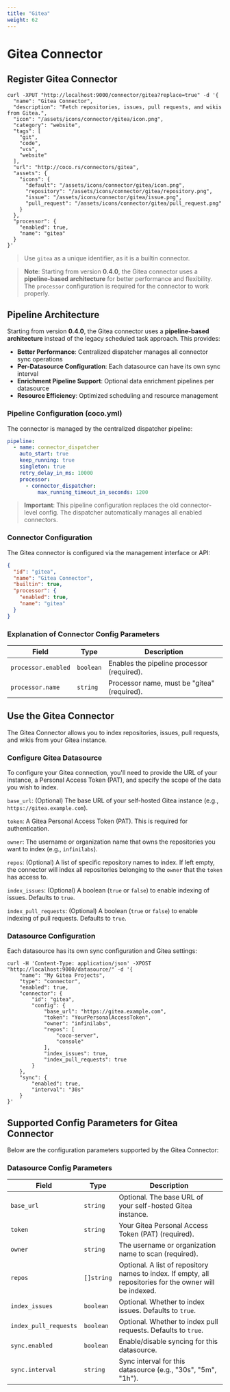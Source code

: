 ```yaml
---
title: "Gitea"
weight: 62
---
```

# Gitea Connector

## Register Gitea Connector

```shell
curl -XPUT "http://localhost:9000/connector/gitea?replace=true" -d '{
  "name": "Gitea Connector",
  "description": "Fetch repositories, issues, pull requests, and wikis from Gitea.",
  "icon": "/assets/icons/connector/gitea/icon.png",
  "category": "website",
  "tags": [
    "git",
    "code",
    "vcs",
    "website"
  ],
  "url": "http://coco.rs/connectors/gitea",
  "assets": {
    "icons": {
      "default": "/assets/icons/connector/gitea/icon.png",
      "repository": "/assets/icons/connector/gitea/repository.png",
      "issue": "/assets/icons/connector/gitea/issue.png",
      "pull_request": "/assets/icons/connector/gitea/pull_request.png"
    }
  },
  "processor": {
    "enabled": true,
    "name": "gitea"
  }
}'
```

> Use `gitea` as a unique identifier, as it is a builtin connector.

> **Note**: Starting from version **0.4.0**, the Gitea connector uses a **pipeline-based architecture** for better performance and flexibility. The `processor` configuration is required for the connector to work properly.

## Pipeline Architecture

Starting from version **0.4.0**, the Gitea connector uses a **pipeline-based architecture** instead of the legacy scheduled task approach. This provides:

- **Better Performance**: Centralized dispatcher manages all connector sync operations
- **Per-Datasource Configuration**: Each datasource can have its own sync interval
- **Enrichment Pipeline Support**: Optional data enrichment pipelines per datasource
- **Resource Efficiency**: Optimized scheduling and resource management

### Pipeline Configuration (coco.yml)

The connector is managed by the centralized dispatcher pipeline:

```yaml
pipeline:
  - name: connector_dispatcher
    auto_start: true
    keep_running: true
    singleton: true
    retry_delay_in_ms: 10000
    processor:
      - connector_dispatcher:
          max_running_timeout_in_seconds: 1200
```

> **Important**: This pipeline configuration replaces the old connector-level config. The dispatcher automatically manages all enabled connectors.

### Connector Configuration

The Gitea connector is configured via the management interface or API:

```json
{
  "id": "gitea",
  "name": "Gitea Connector",
  "builtin": true,
  "processor": {
    "enabled": true,
    "name": "gitea"
  }
}
```

### Explanation of Connector Config Parameters

| **Field**           | **Type**  | **Description**                                                      |
|---------------------|-----------|----------------------------------------------------------------------|
| `processor.enabled` | `boolean` | Enables the pipeline processor (required).                           |
| `processor.name`    | `string`  | Processor name, must be "gitea" (required).                          |

## Use the Gitea Connector

The Gitea Connector allows you to index repositories, issues, pull requests, and wikis from your Gitea instance.

### Configure Gitea Datasource

To configure your Gitea connection, you'll need to provide the URL of your instance, a Personal Access Token (PAT), and specify the scope of the data you wish to index.

`base_url`: (Optional) The base URL of your self-hosted Gitea instance (e.g., `https://gitea.example.com`).

`token`: A Gitea Personal Access Token (PAT). This is required for authentication.

`owner`: The username or organization name that owns the repositories you want to index (e.g., `infinilabs`).

`repos`: (Optional) A list of specific repository names to index. If left empty, the connector will index all repositories belonging to the `owner` that the `token` has access to.

`index_issues`: (Optional) A boolean (`true` or `false`) to enable indexing of issues. Defaults to `true`.

`index_pull_requests`: (Optional) A boolean (`true` or `false`) to enable indexing of pull requests. Defaults to `true`.

### Datasource Configuration

Each datasource has its own sync configuration and Gitea settings:

```shell
curl -H 'Content-Type: application/json' -XPOST "http://localhost:9000/datasource/" -d '{
    "name": "My Gitea Projects",
    "type": "connector",
    "enabled": true,
    "connector": {
        "id": "gitea",
        "config": {
            "base_url": "https://gitea.example.com",
            "token": "YourPersonalAccessToken",
            "owner": "infinilabs",
            "repos": [
                "coco-server",
                "console"
            ],
            "index_issues": true,
            "index_pull_requests": true
        }
    },
    "sync": {
        "enabled": true,
        "interval": "30s"
    }
}'
```

## Supported Config Parameters for Gitea Connector

Below are the configuration parameters supported by the Gitea Connector:

### Datasource Config Parameters

| **Field**               | **Type**   | **Description**                                                                                          |
|-------------------------|------------|----------------------------------------------------------------------------------------------------------|
| `base_url`              | `string`   | Optional. The base URL of your self-hosted Gitea instance.                                               |
| `token`                 | `string`   | Your Gitea Personal Access Token (PAT) (required).                                                        |
| `owner`                 | `string`   | The username or organization name to scan (required).                                                     |
| `repos`                 | `[]string` | Optional. A list of repository names to index. If empty, all repositories for the owner will be indexed. |
| `index_issues`          | `boolean`  | Optional. Whether to index issues. Defaults to `true`.                                                   |
| `index_pull_requests`   | `boolean`  | Optional. Whether to index pull requests. Defaults to `true`.                                            |
| `sync.enabled`          | `boolean`  | Enable/disable syncing for this datasource.                                                              |
| `sync.interval`         | `string`   | Sync interval for this datasource (e.g., "30s", "5m", "1h").                                             |
